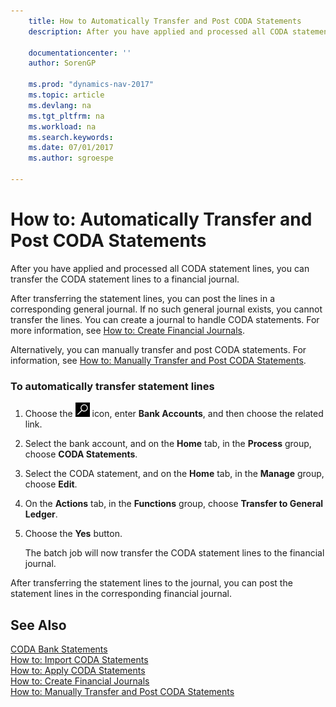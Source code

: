 ```yaml
---
    title: How to Automatically Transfer and Post CODA Statements 
    description: After you have applied and processed all CODA statement lines, you can transfer the CODA statement lines to a financial journal.
    
    documentationcenter: ''
    author: SorenGP

    ms.prod: "dynamics-nav-2017"
    ms.topic: article
    ms.devlang: na
    ms.tgt_pltfrm: na
    ms.workload: na
    ms.search.keywords:
    ms.date: 07/01/2017
    ms.author: sgroespe

---
```

# How to: Automatically Transfer and Post CODA Statements
After you have applied and processed all CODA statement lines, you can transfer the CODA statement lines to a financial journal.  
  
 After transferring the statement lines, you can post the lines in a corresponding general journal. If no such general journal exists, you cannot transfer the lines. You can create a journal to handle CODA statements. For more information, see [How to: Create Financial Journals](how-to-create-financial-journals.md).  
  
 Alternatively, you can manually transfer and post CODA statements. For information, see [How to: Manually Transfer and Post CODA Statements](how-to-manually-transfer-and-post-coda-statements.md).  
  
### To automatically transfer statement lines  
  
1.  Choose the ![Search for Page or Report](../../media/ui-search/search_small.png "Search for Page or Report icon") icon, enter **Bank Accounts**, and then choose the related link.  
  
2.  Select the bank account, and on the **Home** tab, in the **Process** group, choose **CODA Statements**.  
  
3.  Select the CODA statement, and on the **Home** tab, in the **Manage** group, choose **Edit**.  
  
4.  On the **Actions** tab, in the **Functions** group, choose **Transfer to General Ledger**.  
  
5.  Choose the **Yes** button.  
  
     The batch job will now transfer the CODA statement lines to the financial journal.  
  
 After transferring the statement lines to the journal, you can post the statement lines in the corresponding financial journal.  
  
## See Also  
 [CODA Bank Statements](coda-bank-statements.md)   
 [How to: Import CODA Statements](how-to-import-coda-statements.md)   
 [How to: Apply CODA Statements](how-to-apply-coda-statements.md)   
 [How to: Create Financial Journals](how-to-create-financial-journals.md)   
 [How to: Manually Transfer and Post CODA Statements](how-to-manually-transfer-and-post-coda-statements.md)